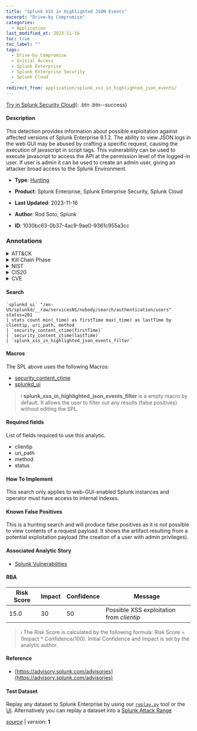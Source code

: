 ```yaml
---
title: "Splunk XSS in Highlighted JSON Events"
excerpt: "Drive-by Compromise"
categories:
  - Application
last_modified_at: 2023-11-16
toc: true
toc_label: ""
tags:
  - Drive-by Compromise
  - Initial Access
  - Splunk Enterprise
  - Splunk Enterprise Security
  - Splunk Cloud
  - 
redirect_from: application/splunk_xss_in_highlighted_json_events/
---
```




[Try in Splunk Security Cloud](https://www.splunk.com/en_us/cyber-security.html){: .btn .btn--success}

#### Description

This detection provides information about possible exploitation against affected versions of Splunk Enterprise 9.1.2. The ability to view JSON logs in the web GUI may be abused by crafting a specific request, causing the execution of javascript in script tags. This vulnerability can be used to execute javascript to access the API at the permission level of the logged-in user. If user is admin it can be used to create an admin user, giving an attacker broad access to the Splunk Environment.

- **Type**: [Hunting](https://github.com/splunk/security_content/wiki/Detection-Analytic-Types)
- **Product**: Splunk Enterprise, Splunk Enterprise Security, Splunk Cloud

- **Last Updated**: 2023-11-16
- **Author**: Rod Soto, Splunk
- **ID**: 1030bc63-0b37-4ac9-9ae0-9361c955a3cc

### Annotations
<details>
  <summary>ATT&CK</summary>

<div markdown="1">

#### [ATT&CK](https://attack.mitre.org/)

| ID          | Technique   | Tactic         |
| ----------- | ----------- |--------------- |
| [T1189](https://attack.mitre.org/techniques/T1189/) | Drive-by Compromise | Initial Access |

</div>
</details>


<details>
  <summary>Kill Chain Phase</summary>

<div markdown="1">

* Delivery


</div>
</details>


<details>
  <summary>NIST</summary>

<div markdown="1">

* DE.AE



</div>
</details>

<details>
  <summary>CIS20</summary>

<div markdown="1">

* CIS 10



</div>
</details>

<details>
  <summary>CVE</summary>

<div markdown="1">

| ID          | Summary | [CVSS](https://nvd.nist.gov/vuln-metrics/cvss) |
| ----------- | ----------- | -------------- |
| [](https://nvd.nist.gov/vuln/detail/) |  |  |



</div>
</details>


#### Search

```
`splunkd_ui` "/en-US/splunkd/__raw/servicesNS/nobody/search/authentication/users" status=201 
| stats count min(_time) as firstTime max(_time) as lastTime by clientip, uri_path, method 
| `security_content_ctime(firstTime)` 
| `security_content_ctime(lastTime)` 
| `splunk_xss_in_highlighted_json_events_filter`
```

#### Macros
The SPL above uses the following Macros:
* [security_content_ctime](https://github.com/splunk/security_content/blob/develop/macros/security_content_ctime.yml)
* [splunkd_ui](https://github.com/splunk/security_content/blob/develop/macros/splunkd_ui.yml)

> :information_source:
> **splunk_xss_in_highlighted_json_events_filter** is a empty macro by default. It allows the user to filter out any results (false positives) without editing the SPL.



#### Required fields
List of fields required to use this analytic.
* clientip
* uri_path
* method
* status



#### How To Implement
This search only applies to web-GUI-enabled Splunk instances and operator must have access to internal indexes.
#### Known False Positives
This is a hunting search and will produce false positives as it is not possible to view contents of a request payload. It shows the artifact resulting from a potential exploitation payload (the creation of a user with admin privileges).

#### Associated Analytic Story
* [Splunk Vulnerabilities](/stories/splunk_vulnerabilities)




#### RBA

| Risk Score  | Impact      | Confidence   | Message      |
| ----------- | ----------- |--------------|--------------|
| 15.0 | 30 | 50 | Possible XSS exploitation from $clientip$ |


> :information_source:
> The Risk Score is calculated by the following formula: Risk Score = (Impact * Confidence/100). Initial Confidence and Impact is set by the analytic author.


#### Reference

* [https://advisory.splunk.com/advisories](https://advisory.splunk.com/advisories)



#### Test Dataset
Replay any dataset to Splunk Enterprise by using our [`replay.py`](https://github.com/splunk/attack_data#using-replaypy) tool or the [UI](https://github.com/splunk/attack_data#using-ui).
Alternatively you can replay a dataset into a [Splunk Attack Range](https://github.com/splunk/attack_range#replay-dumps-into-attack-range-splunk-server)




[*source*](https://github.com/splunk/security_content/tree/develop/detections/application/splunk_xss_in_highlighted_json_events.yml) \| *version*: **1**